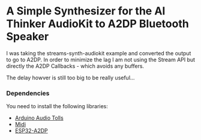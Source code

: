 # A Simple Synthesizer for the AI Thinker AudioKit to A2DP Bluetooth Speaker

I was taking the streams-synth-audiokit example and converted the output to go to A2DP. In order to minimize the lag
I am not using the Stream API but directly the A2DP Callbacks - which avoids any buffers.

The delay howver is still too big to be really useful...

### Dependencies

You need to install the following libraries:

- [Arduino Audio Tolls](https://github.com/pschatzmann/arduino-audio-tools)
- [Midi](https://github.com/pschatzmann/arduino-midi)
- [ESP32-A2DP](https://github.com/pschatzmann/ESP32-A2DP)

